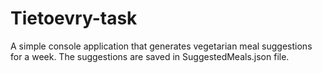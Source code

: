 # Tietoevry-task
A simple console application that generates vegetarian meal suggestions for a week. 
The suggestions are saved in SuggestedMeals.json file.
